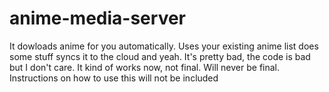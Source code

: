 # anime-media-server

It dowloads anime for you automatically. Uses your existing anime list does some stuff syncs it to the cloud and yeah.
It's pretty bad, the code is bad but I don't care.
It kind of works now, not final. Will never be final.
Instructions on how to use this will not be included